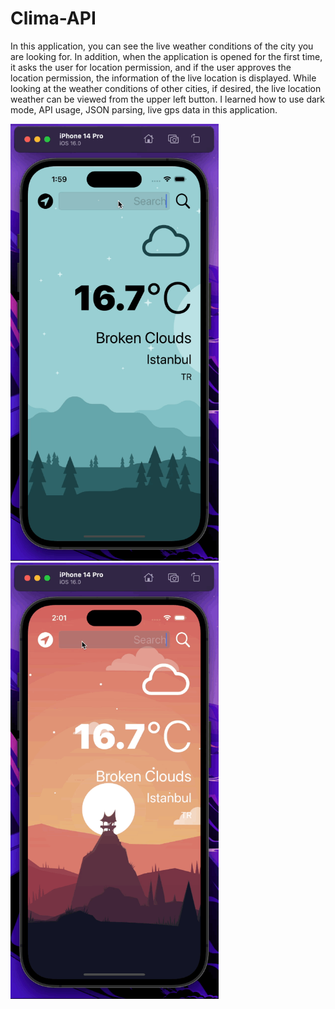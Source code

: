 # Clima-API
In this application, you can see the live weather conditions of the city you are looking for. In addition, when the application is opened for the first time, it asks the user for location permission, and if the user approves the location permission, the information of the live location is displayed. While looking at the weather conditions of other cities, if desired, the live location weather can be viewed from the upper left button. I learned how to use dark mode, API usage, JSON parsing, live gps data in this application.
<p float="left">
<img width="333" src="/Udemy-Dr.Angela_Yu/Projects/013-Clima-API/gif/gif-light.gif">
<img width="333" src="/Udemy-Dr.Angela_Yu/Projects/013-Clima-API//gif/gif-dark.gif">
</p>


